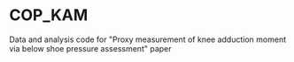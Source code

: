 # COP_KAM
Data and analysis code for "Proxy measurement of knee adduction moment via below shoe pressure assessment" paper
